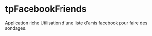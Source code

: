 tpFacebookFriends
=================
Application riche
Utilisation d'une liste d'amis facebook pour faire des sondages.
